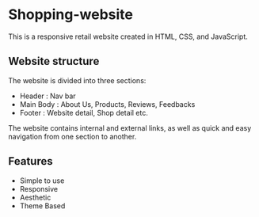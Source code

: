 # Shopping-website
This is a responsive retail website created in HTML, CSS, and JavaScript.
## Website structure 
The website is divided into three sections:
  * Header : Nav bar
  * Main Body : About Us, Products, Reviews, Feedbacks
  * Footer : Website detail, Shop detail etc.
    
The website contains internal and external links, as well as quick and easy navigation from one section to another.
## Features 
  * Simple to use
  * Responsive
  * Aesthetic
  * Theme Based
